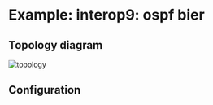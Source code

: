 # Example: interop9: ospf bier

## **Topology diagram**

![topology](/img/intop9-ospf12.tst.png)

## **Configuration**
